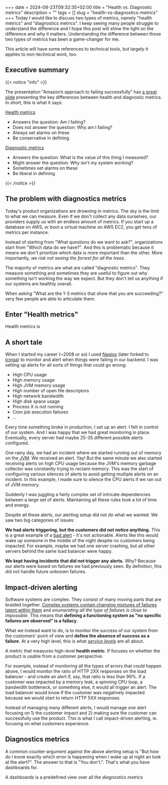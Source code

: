 +++
date = 2024-08-23T09:32:35+02:00
title = "Health vs. Diagnostic metrics"
description = ""
tags = []
slug = "health-vs-diagnostics-metrics"
+++
Today I would like to discuss two types of metrics, namely "health metrics" and "diagnostics metrics". I keep seeing many people struggle to understand the difference and I hope this post will shine the light on the difference and why it matters. Understanding the difference between those two types of metrics has been a game-changer for me. 

This article will have some references to technical tools, but largely it applies to non-technical work, too.

## Executive summary

{{< notice "info" >}}

The presentation "Amazon’s approach to failing successfully" has [a great slide][aws] presenting the key differences between health and diagnostic metrics. In short, this is what it says:

[aws]: https://youtu.be/yQiRli2ZPxU?si=ppy0o0qt7_D6gaYv&t=1343

<u>Health metrics</u>

* Answers the question: Am I failing?
* Does not answer the question: Why am I failing?
* Always set alarms on these
* Be conservative in defining

<u>Diagnostic metrics</u>

* Answers the question: What is the value of this thing I measured?
* Might answer the question: Why isn't my system working?
* Sometimes set alarms on these
* Be liberal in defining

{{< /notice >}}

## The problem with diagnostics metrics

Today's product organizations are drowning in metrics. The sky is the limit to what we can measure. Even if we don't collect any data ourselves, our providers supply us with an endless amount of metrics. If you start up a database on AWS, or boot a virtual machine on AWS EC2, you get tens of metrics per instance.

Instead of starting from "What questions do we want to ask?", organizations start from "Which data do we have?". And this is problematic because it means we don't prioritize which data is more important than the other. More importantly, _we risk not seeing the forrest for all the trees_.

The majority of metrics are what are called "diagnostic metrics". They measure something and sometimes they are useful to figure out why something isn't working the way we expect. But they don't tell us anything if our systems are healthly overall.

When asking "What are the 1-3 metrics that show that you are succeeding?" very few people are able to articulate them.

## Enter "Health metrics"

Health metrics is 

## A short tale

When I started my career (~2008 or so) I used [Nagios][nagios] (later forked to [Icinga][icinga]) to monitor and alert when things were failing in our backend. I was setting up alerts for all sorts of things that could go wrong:

* High CPU usage
* High memory usage
* High JVM memory usage
* High number of open file descriptors
* High network bandwidth
* High disk space usage
* Process X is not running
* Cron job execution failures
* ...

[nagios]: https://www.nagios.org
[icinga]: https://icinga.com

Every time something broke in production, I set up an alert. I felt in control of our system. And I was happy that we had great monitoring in place. Eventually, every server had maybe 25-35 different possible alerts configured.

One rainy day, we had an incident where we started running out of memory on the <abbr title="Java Virtual Machine">JVM</abbr>. We received an alert. Yay! But the same minute we also started receiving alerts on high CPU usage because the JVM's memory garbage collector was constantly trying to reclaim memory. This was the start of configuring various silences of alerts to avoid getting multiple alerts on an incident. In this example, I made sure to silence the CPU alerts if we ran out of JVM memory.

Suddenly I was juggling a fairly complex set of intricate dependencies between a large set of alerts. Maintaining all these rules took a lot of time and energy.

Despite all these alerts, our alerting setup did not do what we wanted. We saw two big categories of issues:

**We had alerts triggering, but the customers did not notice anything.** This is a great example of a [bad alert][good-alerting] - it's not actionable. Alerts like this would wake up someone in the middle of the night despite no customers being impacted. For example, maybe we had one server crashing, but all other servers behind the same load balancer were happy.

**We kept having incidents that did not trigger any alerts.** Why? Because our alerts were based on failures we had previously seen. By definition, this did not handle future unknown failures.

[good-alerting]: https://blog.danslimmon.com/2017/10/02/what-makes-a-good-alert/

[complex-systems-fail]: https://how.complexsystems.fail/#4

## Impact-driven alerting

Software systems are complex. They consist of many moving parts that are braided together. [Complex systems contain changing mixtures of failures latent within them][complex-systems-fail] and _enumerating all the type of failures is close to impossible_. This means that **defining a functioning system as "no specific failures are observed" is a fallacy**.

What we instead want to do, is to monitor the success of our system from the customers' point of view and **define the absence of success as a failure**. At a very high level, this is what [_service levels_][service-levels] are all about.

A metric that measures high-level **health metric**. If focuses on whether the product is usable from a customer perspective.

[service-levels]: https://sre.google/workbook/implementing-slos/

For example, instead of monitoring all the types of errors that could happen above, I would monitor the ratio of HTTP 2XX responses on the load balancer - and create an alert if, say, that ratio is less than 99%. If a customer was impacted by a memory leak, a spinning CPU loop, a bandwidth bottleneck, or something else, it would all trigger an alert. The load balancer would know if the customer was negatively impacted because we would start to return HTTP 5XX responses.

Instead of managing many different alerts, I would manage _one_ alert focusing on 1) the customer impact and 2) making sure the customer can successfully use the product. This is what I call impact-driven alerting, ie. focusing on what customers experience.

## Diagnostics metrics

A common counter-argument against the above alerting setup is "But how do I know exactly which error is happening when I wake up at night an look at the alert?". The answer to that is "You don't.". That's what you have dashboards for.

A dashboards is a predefined view over all the _diagnostics metrics_ 